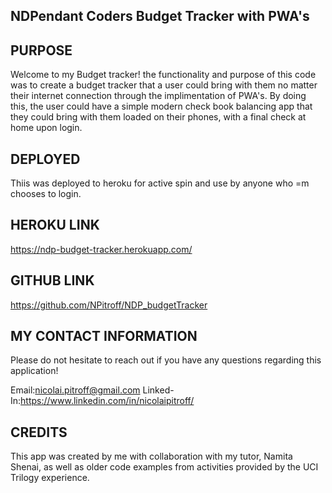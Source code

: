## NDPendant Coders Budget Tracker with PWA's

## PURPOSE 
Welcome to my Budget tracker! the functionality and purpose of this code was to create a budget tracker that a user could bring with them no matter their internet connection through the implimentation of PWA's. By doing this, the user could have a simple modern check book balancing app that they could bring with them loaded on their phones, with a final check at home upon login. 

## DEPLOYED 
Thiis was deployed to heroku for active spin and use by anyone who =m chooses to login. 

## HEROKU LINK
https://ndp-budget-tracker.herokuapp.com/

## GITHUB LINK
https://github.com/NPitroff/NDP_budgetTracker
## MY CONTACT INFORMATION
Please do not hesitate to reach out if you have any questions regarding this application!

Email:nicolai.pitroff@gmail.com
Linked-In:https://www.linkedin.com/in/nicolaipitroff/

## CREDITS
This app was created by me with collaboration with my tutor, Namita Shenai, as well as older code examples from activities provided by the UCI Trilogy experience. 